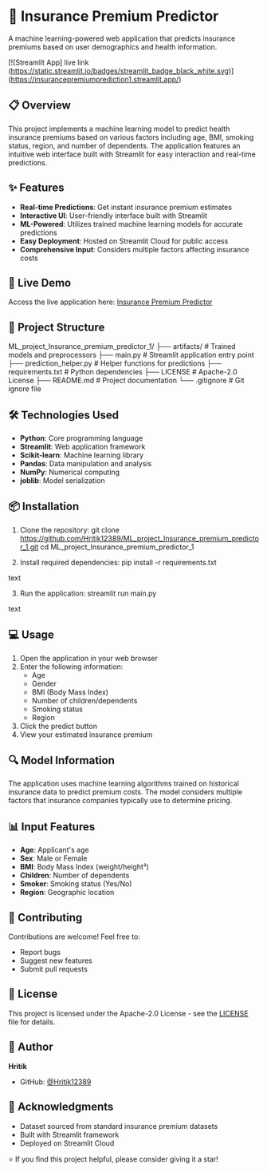 # 🏥 Insurance Premium Predictor

A machine learning-powered web application that predicts insurance premiums based on user demographics and health information.

[![Streamlit App] live link
(https://static.streamlit.io/badges/streamlit_badge_black_white.svg)]
(https://insurancepremiumprediction1.streamlit.app/)

## 📋 Overview

This project implements a machine learning model to predict health insurance premiums based on various factors including age, BMI, smoking status, region, and number of dependents. The application features an intuitive web interface built with Streamlit for easy interaction and real-time predictions.

## ✨ Features

- **Real-time Predictions**: Get instant insurance premium estimates
- **Interactive UI**: User-friendly interface built with Streamlit
- **ML-Powered**: Utilizes trained machine learning models for accurate predictions
- **Easy Deployment**: Hosted on Streamlit Cloud for public access
- **Comprehensive Input**: Considers multiple factors affecting insurance costs

## 🚀 Live Demo

Access the live application here: [Insurance Premium Predictor](https://insurancepremiumprediction1.streamlit.app/)

## 📁 Project Structure

ML_project_Insurance_premium_predictor_1/
├── artifacts/ # Trained models and preprocessors
├── main.py # Streamlit application entry point
├── prediction_helper.py # Helper functions for predictions
├── requirements.txt # Python dependencies
├── LICENSE # Apache-2.0 License
├── README.md # Project documentation
└── .gitignore # Git ignore file


## 🛠️ Technologies Used

- **Python**: Core programming language
- **Streamlit**: Web application framework
- **Scikit-learn**: Machine learning library
- **Pandas**: Data manipulation and analysis
- **NumPy**: Numerical computing
- **joblib**: Model serialization

## 📦 Installation

1. Clone the repository:
git clone https://github.com/Hritik12389/ML_project_Insurance_premium_predictor_1.git
cd ML_project_Insurance_premium_predictor_1



2. Install required dependencies:
pip install -r requirements.txt

text

3. Run the application:
streamlit run main.py

text

## 💻 Usage

1. Open the application in your web browser
2. Enter the following information:
   - Age
   - Gender
   - BMI (Body Mass Index)
   - Number of children/dependents
   - Smoking status
   - Region
3. Click the predict button
4. View your estimated insurance premium

## 🔍 Model Information

The application uses machine learning algorithms trained on historical insurance data to predict premium costs. The model considers multiple factors that insurance companies typically use to determine pricing.

## 📊 Input Features

- **Age**: Applicant's age
- **Sex**: Male or Female
- **BMI**: Body Mass Index (weight/height²)
- **Children**: Number of dependents
- **Smoker**: Smoking status (Yes/No)
- **Region**: Geographic location

## 🤝 Contributing

Contributions are welcome! Feel free to:
- Report bugs
- Suggest new features
- Submit pull requests

## 📄 License

This project is licensed under the Apache-2.0 License - see the [LICENSE](LICENSE) file for details.

## 👤 Author

**Hritik**
- GitHub: [@Hritik12389](https://github.com/Hritik12389)

## 🙏 Acknowledgments

- Dataset sourced from standard insurance premium datasets
- Built with Streamlit framework
- Deployed on Streamlit Cloud


⭐ If you find this project helpful, please consider giving it a star!
